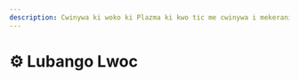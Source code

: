 ```yaml
---
description: Cwinywa ki woko ki Plazma ki kwo tic me cwinywa i mekerani me tye ka cwinywa.
---
```


# ⚙️ Lubango Lwoc
